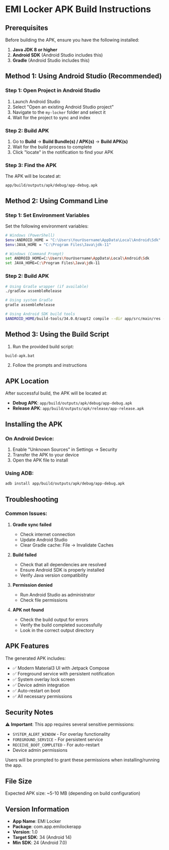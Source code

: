 # EMI Locker APK Build Instructions

## Prerequisites

Before building the APK, ensure you have the following installed:

1. **Java JDK 8 or higher**
2. **Android SDK** (Android Studio includes this)
3. **Gradle** (Android Studio includes this)

## Method 1: Using Android Studio (Recommended)

### Step 1: Open Project in Android Studio
1. Launch Android Studio
2. Select "Open an existing Android Studio project"
3. Navigate to the `my-locker` folder and select it
4. Wait for the project to sync and index

### Step 2: Build APK
1. Go to **Build** → **Build Bundle(s) / APK(s)** → **Build APK(s)**
2. Wait for the build process to complete
3. Click "locate" in the notification to find your APK

### Step 3: Find the APK
The APK will be located at:
```
app/build/outputs/apk/debug/app-debug.apk
```

## Method 2: Using Command Line

### Step 1: Set Environment Variables
Set the following environment variables:
```bash
# Windows (PowerShell)
$env:ANDROID_HOME = "C:\Users\YourUsername\AppData\Local\Android\Sdk"
$env:JAVA_HOME = "C:\Program Files\Java\jdk-11"

# Windows (Command Prompt)
set ANDROID_HOME=C:\Users\YourUsername\AppData\Local\Android\Sdk
set JAVA_HOME=C:\Program Files\Java\jdk-11
```

### Step 2: Build APK
```bash
# Using Gradle wrapper (if available)
./gradlew assembleRelease

# Using system Gradle
gradle assembleRelease

# Using Android SDK build tools
$ANDROID_HOME/build-tools/34.0.0/aapt2 compile --dir app/src/main/res -o compiled_resources.zip
```

## Method 3: Using the Build Script

1. Run the provided build script:
```bash
build-apk.bat
```

2. Follow the prompts and instructions

## APK Location

After successful build, the APK will be located at:
- **Debug APK**: `app/build/outputs/apk/debug/app-debug.apk`
- **Release APK**: `app/build/outputs/apk/release/app-release.apk`

## Installing the APK

### On Android Device:
1. Enable "Unknown Sources" in Settings → Security
2. Transfer the APK to your device
3. Open the APK file to install

### Using ADB:
```bash
adb install app/build/outputs/apk/debug/app-debug.apk
```

## Troubleshooting

### Common Issues:

1. **Gradle sync failed**
   - Check internet connection
   - Update Android Studio
   - Clear Gradle cache: File → Invalidate Caches

2. **Build failed**
   - Check that all dependencies are resolved
   - Ensure Android SDK is properly installed
   - Verify Java version compatibility

3. **Permission denied**
   - Run Android Studio as administrator
   - Check file permissions

4. **APK not found**
   - Check the build output for errors
   - Verify the build completed successfully
   - Look in the correct output directory

## APK Features

The generated APK includes:
- ✅ Modern Material3 UI with Jetpack Compose
- ✅ Foreground service with persistent notification
- ✅ System overlay lock screen
- ✅ Device admin integration
- ✅ Auto-restart on boot
- ✅ All necessary permissions

## Security Notes

⚠️ **Important**: This app requires several sensitive permissions:
- `SYSTEM_ALERT_WINDOW` - For overlay functionality
- `FOREGROUND_SERVICE` - For persistent service
- `RECEIVE_BOOT_COMPLETED` - For auto-restart
- Device admin permissions

Users will be prompted to grant these permissions when installing/running the app.

## File Size

Expected APK size: ~5-10 MB (depending on build configuration)

## Version Information

- **App Name**: EMI Locker
- **Package**: com.app.emilockerapp
- **Version**: 1.0
- **Target SDK**: 34 (Android 14)
- **Min SDK**: 24 (Android 7.0) 
